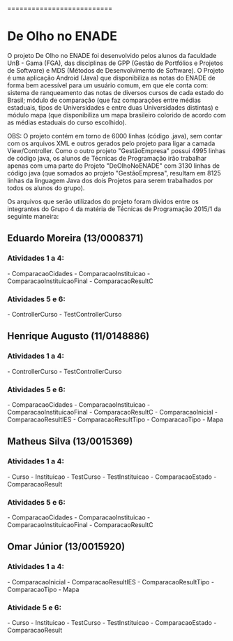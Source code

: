 ﻿==========================
<h1>De Olho no ENADE</h1>

<p>O projeto De Olho no ENADE foi desenvolvido pelos alunos da faculdade UnB - Gama (FGA), das disciplinas de GPP (Gestão de Portfólios e Projetos de Software) e MDS (Métodos de Desenvolvimento de Software). O Projeto é uma aplicação Android (Java) que disponibiliza as notas do ENADE de forma bem acessível para um usuário comum, em que ele conta com: sistema de ranqueamento das notas de diversos cursos de cada estado do Brasil; módulo de comparação (que faz comparações entre médias estaduais, tipos de Universidades e entre duas Universidades distintas) e módulo mapa (que disponibiliza um mapa brasileiro colorido de acordo com as médias estaduais do curso escolhido).</p>

<p> OBS: O projeto contém em torno de 6000 linhas (código .java), sem contar com os arquivos XML e outros gerados pelo projeto para ligar a camada View/Controller. Como o outro projeto "GestãoEmpresa" possui 4995 linhas de código java, os alunos de Técnicas de Programação irão trabalhar apenas com uma parte do Projeto "DeOlhoNoENADE" com 3130 linhas de código java (que somados ao projeto "GestãoEmpresa", resultam em 8125 linhas da linguagem Java dos dois Projetos para serem trabalhados por todos os alunos do grupo).</p>

Os arquivos que serão utilizados do projeto foram dividos entre os integrantes do Grupo 4 da matéria de Técnicas de Programação 2015/1 da seguinte maneira:

<h2>Eduardo Moreira (13/0008371)</h2>
<h3>Atividades 1 a 4:</h3>  
- ComparacaoCidades
- ComparacaoInstituicao
- ComparacaoInstituicaoFinal
- ComparacaoResultC
<h3>Atividades 5 e 6:</h3> 
- ControllerCurso
- TestControllerCurso

<h2>Henrique Augusto (11/0148886)</h2>
<h3>Atividades 1 a 4:</h3>  
- ControllerCurso
- TestControllerCurso
<h3>Atividades 5 e 6:</h3>
- ComparacaoCidades
- ComparacaoInstituicao
- ComparacaoInstituicaoFinal
- ComparacaoResultC
- ComparacaoInicial
- ComparacaoResultIES
- ComparacaoResultTipo
- ComparacaoTipo
- Mapa

<h2>Matheus Silva (13/0015369)</h2>
<h3>Atividades 1 a 4:</h3> 
- Curso
- Instituicao
- TestCurso
- TestInstituicao
- ComparacaoEstado
- ComparacaoResult
<h3>Atividades 5 e 6:</h3>
- ComparacaoCidades
- ComparacaoInstituicao
- ComparacaoInstituicaoFinal
- ComparacaoResultC

<h2>Omar Júnior (13/0015920)</h2>
<h3>Atividades 1 a 4:</h3> 
- ComparacaoInicial
- ComparacaoResultIES
- ComparacaoResultTipo
- ComparacaoTipo
- Mapa
<h3>Atividade 5 e 6:</h3>
- Curso
- Instituicao
- TestCurso
- TestInstituicao
- ComparacaoEstado
- ComparacaoResult